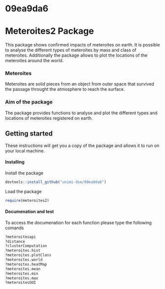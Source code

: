 # 09ea9da6
# Meteroites2 Package
This package shows confirmed impacts of meteroites on earth. It is possible to analyse the different types of meteroites by mass and class of meteroites. Additionally the package allows to plot the locations of the meteroites around the world.
### Meteroites
Meteroites are solid pieces from an object from outer space that survived the passage throught the atmosphere to reach the surface. 
### Aim of the package
The package provides functions to analyse and plot the different types and locations of meteroites registered on earth.
## Getting started
These instructions will get you a copy of the package and allows it to run on your local machine.
#### Installing
Install the package
```R
devtools::install_github("unimi-dse/09ea9da6")
```
Load the package
```R
require(meteroites2)
```
#### Documenation and test
To access the documenation for each function please type the following comands
```R
?meteroitesapi
?distance
?clusterComputation
?meteroites.hist
?meteroites.plotClass
?meteroites.world
?meteroites.heatMap
?meteroites.mean
?meteroites.min
?meteroites.max
?meteroitesGUI
```


